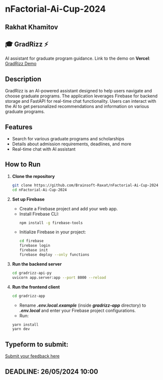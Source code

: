 # nFactorial-Ai-Cup-2024

## Rakhat Khamitov

## 🎓 GradRizz ⚡
AI assistant for graduate program guidance.
Link to the demo on **Vercel**: [GradRizz Demo](https://n-factorial-ai-cup-2024-9cgq.vercel.app/)

## Description
GradRizz is an AI-powered assistant designed to help users navigate and choose graduate programs. The application leverages Firebase for backend storage and FastAPI for real-time chat functionality. Users can interact with the AI to get personalized recommendations and information on various graduate programs.

## Features
- Search for various graduate programs and scholarships
- Details about admission requirements, deadlines, and more
- Real-time chat with AI assistant

## How to Run
1. **Clone the repository**
    ```sh
    git clone https://github.com/Brainsoft-Raxat/nFactorial-Ai-Cup-2024
    cd nFactorial-Ai-Cup-2024
    ```

2. **Set up Firebase**
   - Create a Firebase project and add your web app.
   - Install Firebase CLI:
     ```sh
     npm install -g firebase-tools
     ```
   - Initialize Firebase in your project:
     ```sh
     cd firebase
     firebase login
     firebase init
     firebase deploy --only functions
     ```

3. **Run the backend server**
    ```sh
    cd gradrizz-api-py
    uvicorn app.server:app --port 8000 --reload
    ```

4. **Run the frontend client**
    ```sh
    cd gradrizz-app
    ```
    - Rename ***.env.local.example*** (inside ***gradrizz-app*** directory) to ***.env.local*** and enter your Firebase project configurations.
    - Run:
    ```sh
    yarn install
    yarn dev
    ```

## Typeform to submit:
[Submit your feedback here](https://docs.google.com/forms/d/e/1FAIpQLSfjnACTWf5xYKInMllmhy5Bchc-DnOXw6vEXsHmXI4XFPwZXw/viewform?usp=sf_link)

## DEADLINE: 26/05/2024 10:00
